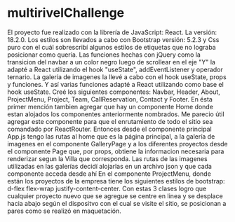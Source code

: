 # multirivelChallenge
El proyecto fue realizado con la librería de JavaScript: React. La versión: 18.2.0.
Los estilos son llevados a cabo con Bootstrap versión: 5.2.3 y Css puro con el cuál sobrescribí algunos estilos de etiquetas que no lograba posicionar como quería.
Las funciones hechas con jQuery como la transicion del navbar a un color negro luego de scrollear en el eje "Y" la adapté a React utilizando el hook "useState", addEventListener y operador ternario. La galería de imagenes la llevé a cabo con el hook useState, props y funciones. Y así varias funciones adapté a React utilizando como base el hook useState.
Creé los siguientes componentes: Navbar, Header, About, ProjectMenu, Project, Team, CallReservation, Contact y Footer. En ésta primer mención tambien agregar que hay un componente Home donde estan alojados los componentes anteriormente nombrados. Me parecio útil agregar este componente para que el enrutamiento de todo el sitio sea comandado por ReactRouter. Entonces desde el componente principal App.js tengo las rutas al home que es la página principal, a la galería de imagenes en el componente GalleryPage y a los diferentes proyectos desde el componente Page que, por props, obtiene la informacion necesaria para renderizar segun la Villa que corresponda.
 Las rutas de las imagenes utilizadas en las galerías decidí alojarlas en un archivo json y que cada componente acceda desde ahí
 En el componente ProjectMenu, donde están los proyectos de la empresa tiene los siguientes estilos de bootstrap: d-flex flex-wrap justify-content-center.
Con estas 3 clases logro que cualquier proyecto nuevo que se agregue se centre en linea y se desplace hacia abajo según el dispositvo con el cual se visite el sitio, se posicionan a pares como se realizó en maquetación.
